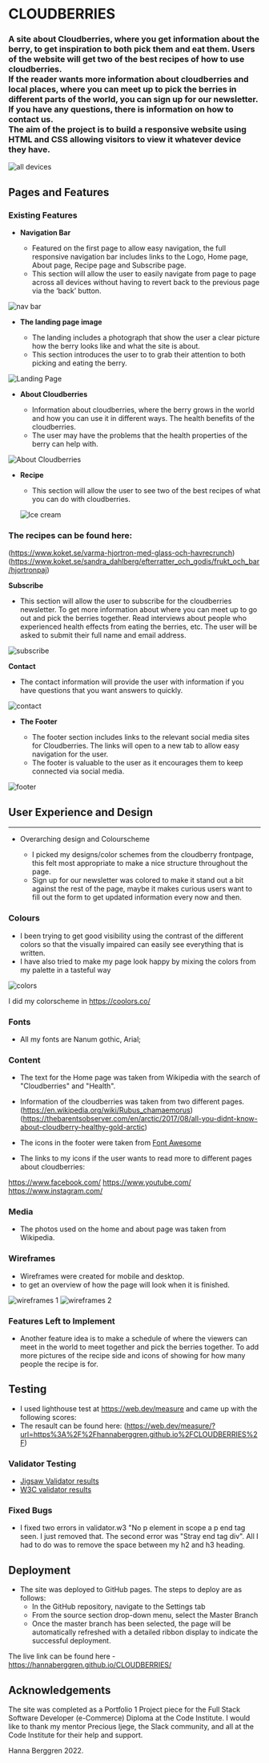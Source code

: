 # CLOUDBERRIES

### A site about Cloudberries, where you get information about the berry, to get inspiration to both pick them and eat them. Users of the website will get two of the best recipes of how to use cloudberries. <br> If the reader wants more information about cloudberries and local places, where you can meet up to pick the berries in different parts of the world, you can sign up for our newsletter. If you have any questions, there is information on how to contact us. <br> The aim of the project is to build a responsive website using HTML and CSS allowing visitors to view it whatever device they have.

![all devices](./assets/css/images/alldevices.png "all devices")

## Pages and Features

### Existing Features

- __Navigation Bar__

  - Featured on the first page to allow easy navigation, the full responsive navigation bar includes links to the Logo, Home page, About page, Recipe page and Subscribe page.
  - This section will allow the user to easily navigate from page to page across all devices without having to revert back to the previous page via the ‘back’ button. 

![nav bar](./assets/css/images/navbar.png "nav bar")

- __The landing page image__

  - The landing includes a photograph that show the user a clear picture how the berry looks like and what the site is about.
  - This section introduces the user to to grab their attention to both picking and eating the berry.

![Landing Page](./assets/css/images/cloudberries.png "landing page")

- __About Cloudberries__

  - Information about cloudberries, where the berry grows in the world and how you can use it in different ways. The health benefits of the cloudberries. 
  - The user may have the problems that the health properties of the berry can help with.

![About Cloudberries](./assets/css/images/about.png "about")

- __Recipe__

  - This section will allow the user to see two of the best recipes of what you can do with cloudberries.

  ![Ice cream](./assets/css/images/icecream.png "ice cream")

### The recipes can be found here:
 (https://www.koket.se/varma-hjortron-med-glass-och-havrecrunch) (https://www.koket.se/sandra_dahlberg/efterratter_och_godis/frukt_och_bar/hjortronpaj)

__Subscribe__

  - This section will allow the user to subscribe for the cloudberries newsletter. To get more information about where you can meet up to go out and pick the berries together. Read interviews about people who experienced health effects from eating the berries, etc. The user will be asked to submit their full name and email address. 

  ![subscribe](./assets/css/images/subscribe.png "subscribe")

  __Contact__

  - The contact information will provide the user with information if you have questions that you want answers to quickly. 

  ![contact](./assets/css/images/contact.png "contact")

- __The Footer__ 

  - The footer section includes links to the relevant social media sites for Cloudberries. The links will open to a new tab to allow easy navigation for the user. 
  - The footer is valuable to the user as it encourages them to keep connected via social media.

![footer](./assets/css/images/footer.png "footer")

## User Experience and Design
---

- Overarching design and Colourscheme

  - I picked my designs/color schemes from the cloudberry frontpage, this felt most appropriate to make a nice structure throughout the page.
  - Sign up for our newsletter was colored to make it stand out a bit against the rest of the page, maybe it makes curious users want to fill out the form to get updated information every now and then.

### Colours

  - I been trying to get good visibility using the contrast of the different colors so that the visually impaired can easily see everything that is written.
  - I have also tried to make my page look happy by mixing the colors from my palette in a tasteful way 
  
  ![colors](./assets/css/images/colors.png "colors")

  I did my colorscheme in https://coolors.co/

  ### Fonts

  - All my fonts are Nanum gothic, Arial;

  ### Content 

- The text for the Home page was taken from Wikipedia with the search of "Cloudberries" and "Health".
- Information of the cloudberries was taken from two different pages.
(https://en.wikipedia.org/wiki/Rubus_chamaemorus) (https://thebarentsobserver.com/en/arctic/2017/08/all-you-didnt-know-about-cloudberry-healthy-gold-arctic)

- The icons in the footer were taken from [Font Awesome](https://fontawesome.com/)
- The links to my icons if the user wants to read more to different pages about cloudberries:

https://www.facebook.com/ 
https://www.youtube.com/
https://www.instagram.com/

### Media

- The photos used on the home and about page was taken from Wikipedia.

### Wireframes

- Wireframes were created for mobile and desktop.
- to get an overview of how the page will look when it is finished.

![wireframes 1](./assets/css/images/wireframes1.png "wireframes 1")
![wireframes 2](./assets/css/images/wireframes2.png "wireframes 2")

### Features Left to Implement

- Another feature idea is to make a schedule of where the viewers can meet in the world to meet together and pick the berries together. To add more pictures of the recipe side and icons of showing for how many people the recipe is for.


## Testing 

- I used lighthouse test at https://web.dev/measure and came up with the following scores:
- The resault can be found here: (https://web.dev/measure/?url=https%3A%2F%2Fhannaberggren.github.io%2FCLOUDBERRIES%2F)

### Validator Testing 
- <a href = "https://jigsaw.w3.org/css-validator/validator?uri=+https%3A%2F%2Fhannaberggren.github.io%2FCLOUDBERRIES%2F&profile=css3svg&usermedium=all&warning=1&vextwarning=&lang=sv">Jigsaw Validator results</a>
 - <a href = "https://validator.w3.org/nu/?doc=https%3A%2F%2Fhannaberggren.github.io%2FCLOUDBERRIES%2F">W3C validator results</a> 

### Fixed Bugs
- I fixed two errors in validator.w3 "No p element in scope a p end tag seen. I just removed that.
 The second error was "Stray end tag div". All I had to do was to remove the space between my h2 and h3 heading.

## Deployment 

- The site was deployed to GitHub pages. The steps to deploy are as follows: 
  - In the GitHub repository, navigate to the Settings tab 
  - From the source section drop-down menu, select the Master Branch
  - Once the master branch has been selected, the page will be automatically refreshed with a detailed ribbon display to indicate the successful deployment. 

The live link can be found here - https://hannaberggren.github.io/CLOUDBERRIES/

## Acknowledgements

The site was completed as a Portfolio 1 Project piece for the Full Stack Software Developer (e-Commerce) Diploma at the Code Institute. I would like to thank my mentor Precious Ijege, the Slack community, and all at the Code Institute for their help and support.

Hanna Berggren 2022.



